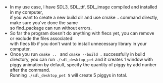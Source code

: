 # 
- In my use case, I have SDL3, SDL_ttf, SDL_image compiled and installed in my computer,  
if you want to create a new build dir and use cmake .. command directly, make sure you've done the same  
so find_package can run without errors.
- So far the program doesn't do anything with flecs yet, you can remove or exclude the files associated  
with flecs lib if you don't want to install unnecessary library in your computer.
- Once you run ```cmake .. ``` and ```cmake --build .``` successfully in build directory,
you can run ```./sdl_desktop_pet``` and it creates 1 window with piggy animation by default,
specify the quantity of piggy by add nunber after the command.  
Running ```./sdl_desktop_pet 5``` will create 5 piggys in total.
